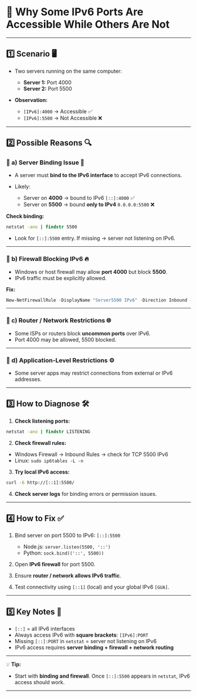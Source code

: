 

# 🚦 Why Some IPv6 Ports Are Accessible While Others Are Not

---

## 1️⃣ Scenario 🖥️

* Two servers running on the same computer:

  * **Server 1:** Port 4000
  * **Server 2:** Port 5500
* **Observation:**

  * `[IPv6]:4000` → Accessible ✅
  * `[IPv6]:5500` → Not Accessible ❌

---

## 2️⃣ Possible Reasons 🔍

### 🔹 a) Server Binding Issue 🧩

* A server must **bind to the IPv6 interface** to accept IPv6 connections.
* Likely:

  * Server on **4000** → bound to IPv6 `[::]:4000` ✅
  * Server on **5500** → bound **only to IPv4** `0.0.0.0:5500` ❌

**Check binding:**

```cmd
netstat -ano | findstr 5500
```

* Look for `[::]:5500` entry. If missing → server not listening on IPv6.

---

### 🔹 b) Firewall Blocking IPv6 🔥

* Windows or host firewall may allow **port 4000** but block **5500**.
* IPv6 traffic must be explicitly allowed.

**Fix:**

```powershell
New-NetFirewallRule -DisplayName "Server5500 IPv6" -Direction Inbound -LocalPort 5500 -Protocol TCP -Action Allow
```

---

### 🔹 c) Router / Network Restrictions 🌐

* Some ISPs or routers block **uncommon ports** over IPv6.
* Port 4000 may be allowed, 5500 blocked.

---

### 🔹 d) Application-Level Restrictions ⚙️

* Some server apps may restrict connections from external or IPv6 addresses.

---

## 3️⃣ How to Diagnose 🛠️

1. **Check listening ports:**

```cmd
netstat -ano | findstr LISTENING
```

2. **Check firewall rules:**

* Windows Firewall → Inbound Rules → check for TCP 5500 IPv6
* Linux: `sudo ip6tables -L -n`

3. **Try local IPv6 access:**

```cmd
curl -6 http://[::1]:5500/
```

4. **Check server logs** for binding errors or permission issues.

---

## 4️⃣ How to Fix ✅

1. Bind server on port 5500 to IPv6: `[::]:5500`

   * Node.js: `server.listen(5500, '::')`
   * Python: `sock.bind(('::', 5500))`
2. Open **IPv6 firewall** for port 5500.
3. Ensure **router / network allows IPv6 traffic**.
4. Test connectivity using `[::1]` (local) and your global IPv6 `[GUA]`.

---

## 5️⃣ Key Notes 📌

* `[::]` = all IPv6 interfaces
* Always access IPv6 with **square brackets**: `[IPv6]:PORT`
* Missing `[::]:PORT` in `netstat` = server not listening on IPv6
* IPv6 access requires **server binding + firewall + network routing**

---

💡 **Tip:**

* Start with **binding and firewall**. Once `[::]:5500` appears in `netstat`, IPv6 access should work.

---